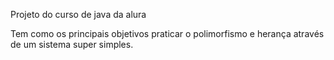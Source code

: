 Projeto do curso de java da alura

Tem como os principais objetivos praticar o polimorfismo e herança através de um sistema super simples.
